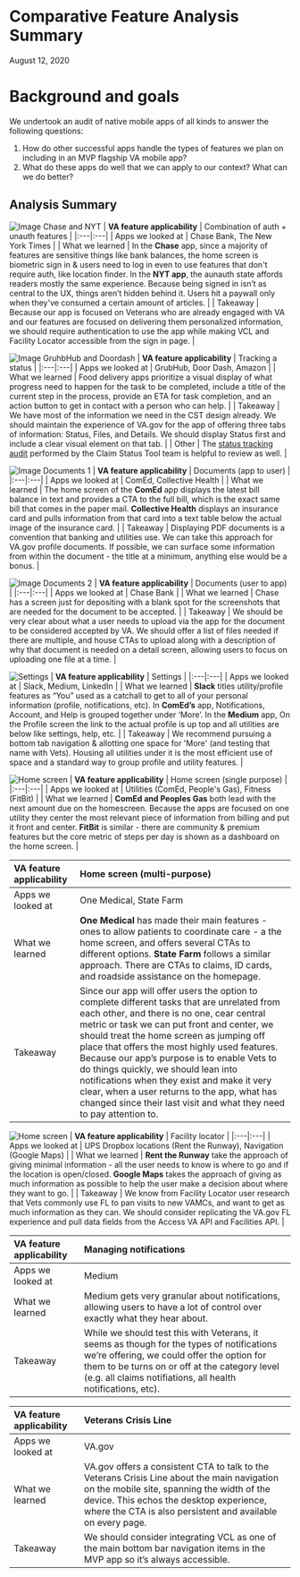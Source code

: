 # Comparative Feature Analysis Summary

August 12, 2020

# Background and goals
We undertook an audit of native mobile apps of all kinds to answer the following questions: 
1. How do other successful apps handle the types of features we plan on including in an MVP flagship VA mobile app?
2. What do these apps do well that we can apply to our context? What can we do better?

## Analysis Summary

![Image Chase and NYT](screenshots/Auth-Unauth-Features.png)
| **VA feature applicability** | Combination of auth + unauth features | 
|:---|:---|
| Apps we looked at | Chase Bank, The New York Times | 
| What we learned | In the **Chase** app, since a majority of features are sensitive things like bank balances, the home screen is biometric sign in & users need to log in even to use features that don't require auth, like location finder. In the **NYT app**, the aunauth state affords readers mostly the same experience. Because being signed in isn’t as central to the UX, things aren’t hidden behind it. Users hit a paywall only when they've consumed a certain amount of articles. | 
| Takeaway | Because our app is focused on Veterans who are already engaged with VA and our features are focused on delivering them personalized information, we should require authentication to use the app while making VCL and Facility Locator accessible from the sign in page. |

![Image GruhbHub and Doordash](screenshots/Tracking-Status.png)
| **VA feature applicability** | Tracking a status | 
|:---|:---|
| Apps we looked at | GrubHub, Door Dash, Amazon | 
| What we learned | Food delivery apps prioritize a visual display of what progress need to happen for the task to be completed, include a title of the current step in the process, provide an ETA for task completion, and an action button to get in contact with a person who can help. | 
| Takeaway | We have most of the information we need in the CST design already. We should maintain the experience of VA.gov for the app of offering three tabs of information: Status, Files, and Details. We should display Status first and include a clear visual element on that tab.  |
| Other | The [status tracking audit](https://github.com/department-of-veterans-affairs/va.gov-team/blob/master/products/claim-appeal-status/research/April-2020-dicovery-concept-usability/Comparative%20analysis_%20Status%20tracking.pdf) performed by the Claim Status Tool team is helpful to review as well.  |

![Image Documents 1](screenshots/Documents-To-Consumer.png)
| **VA feature applicability** | Documents (app to user) | 
|:---|:---|
| Apps we looked at | ComEd, Collective Health | 
| What we learned | The home screen of the **ComEd** app displays the latest bill balance in text and provides a CTA to the full bill, which is the exact same bill that comes in the paper mail. **Collective Health** displays an insurance card and pulls information from that card into a text table below the actual image of the insurance card. | 
| Takeaway | Displaying PDF documents is a convention that banking and utilities use. We can take this approach for VA.gov profile documents. If possible, we can surface some information from within the document - the title at a minimum, anything else would be a bonus.  |

![Image Documents 2](screenshots/Documents-From-Consumer.png)
| **VA feature applicability** | Documents (user to app) | 
|:---|:---|
| Apps we looked at | Chase Bank | 
| What we learned | Chase has a screen just for depositing with a blank spot for the screenshots that are needed for the document to be accepted. | 
| Takeaway | We should be very clear about what a user needs to upload via the app for the document to be considered accepted by VA. We should offer a list of files needed if there are multiple, and house CTAs to upload along with a description of why that document is needed on a detail screen, allowing users to focus on uploading one file at a time. |

![Settings](screenshots/Profile.png)
| **VA feature applicability** | Settings | 
|:---|:---|
| Apps we looked at | Slack, Medium, LinkedIn | 
| What we learned | **Slack** titles utility/profile features as “You” used as a catchall to get to all of your personal information (profile, notifications, etc). In **ComEd’s** app, Notifications, Account, and Help is grouped together under ‘More’. In the **Medium** app, On the Profile screen the link to the actual profile is up top and all utilities are below like settings, help, etc.  | 
| Takeaway | We recommend pursuing a bottom tab navigation & allotting one space for 'More' (and testing that name with Vets). Housing all utilities under it is the most efficient use of space and a standard way to group profile and utility features. |

![Home screen](screenshots/Homescreen.png)
| **VA feature applicability** | Home screen (single purpose) | 
|:---|:---|
| Apps we looked at | Utilities (ComEd, People's Gas), Fitness (FitBit) | 
| What we learned | **ComEd and Peoples Gas** both lead with the next amount due on the homescreen. Because the apps are focused on one utility they center the most relevant piece of information from billing and put it front and center. **FitBit** is similar - there are community & premium features but the core metric of steps per day is shown as a dashboard on the home screen.  | 

| **VA feature applicability** | Home screen (multi-purpose) | 
|:---|:---|
| Apps we looked at | One Medical, State Farm | 
| What we learned | **One Medical** has made their main features - ones to allow patients to coordinate care - a the home screen, and offers several CTAs to different options. **State Farm** follows a similar approach. There are CTAs to claims, ID cards, and roadside assistance on the homepage.  | 
| Takeaway | Since our app will offer users the option to complete different tasks that are unrelated from each other, and there is no one, cear central metric or task we can put front and center, we should treat the home screen as jumping off place that offers the most highly used features. Because our app’s purpose is to enable Vets to do things quickly, we should lean into notifications when they exist and make it very clear, when a user returns to the app, what has changed since their last visit and what they need to pay attention to. |


![Home screen](screenshots/Facility-Locator.png)
| **VA feature applicability** | Facility locator | 
|:---|:---|
| Apps we looked at | UPS Dropbox locations (Rent the Runway), Navigation (Google Maps) | 
| What we learned | **Rent the Runway** take the approach of giving minimal information - all the user needs to know is where to go and if the location is open/closed. **Google Maps** takes the approach of giving as much information as possible to help the user make a decision about where they want to go. | 
| Takeaway | We know from Facility Locator user research that Vets commonly use FL to pan visits to new VAMCs, and want to get as much information as they can. We should consider replicating the VA.gov FL experience and pull data fields from the Access VA API and Facilities API.  |

| **VA feature applicability** | Managing notifications | 
|:---|:---|
| Apps we looked at | Medium| 
| What we learned | Medium gets very granular about notifications, allowing users to have a lot of control over exactly what they hear about. | 
| Takeaway | While we should test this with Veterans, it seems as though for the types of notifications we’re offering, we could offer the option for them to be turns on or off at the category level (e.g. all claims notifiations, all health notifications, etc).  |

| **VA feature applicability** | Veterans Crisis Line | 
|:---|:---|
| Apps we looked at | VA.gov | 
| What we learned | VA.gov offers a consistent CTA to talk to the Veterans Crisis Line about the main navigation on the mobile site, spanning the width of the device. This echos the desktop experience, where the CTA is also persistent and available on every page. | 
| Takeaway | We should consider integrating VCL as one of the main bottom bar navigation items in the MVP app so it’s always accessible.  |




